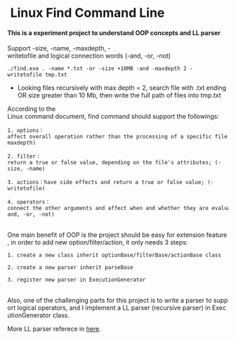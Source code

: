 <h1> Linux Find Command Line </h1>
<h4> This is a experiment project to understand OOP concepts and LL parser </h4>
Support -size, -name, -maxdepth, -writetofile and logical connection words (-and, -or, -not)

    ./find.exe . -name *.txt -or -size +10MB -and -maxdepth 2 -writetofile tmp.txt

* Looking files recursively with max depth = 2, search file with .txt ending OR size greater than 10 Mb, then write the full path of files into tmp.txt


According to the Linux command document, find command should support the followings:

    1. options：affect overall operation rather than the processing of a specific file; (-maxdepth)

    2. filter：return a true or false value, depending on the file's attributes; (-size, -name)

    3. actions：have side effects and return a true or false value; (-writetofile)

    4. operators：connect the other arguments and affect when and whether they are evaluated. (-and, -or, -not)
<br>
One main benefit of OOP is the project should be easy for extension feature, in order to add new option/filter/action, it only needs 3 steps:

    1. create a new class inherit optionBase/filterBase/actionBase class

    2. create a new parser inherit parseBase 

    3. register new parser in ExecutionGenerator
<br>
Also, one of the challenging parts for this project is to write a parser to support logical operators, and I implement a LL parser (recursive parser) in ExecutionGenerator class. 

More LL parser referece in [here](https://zhuanlan.zhihu.com/p/31271879).
